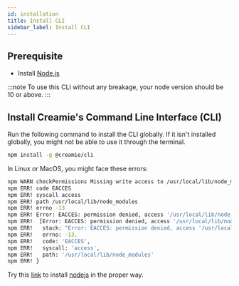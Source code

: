 ```yaml
---
id: installation
title: Install CLI
sidebar_label: Install CLI
---
```


## Prerequisite

- Install [Node.js](https://nodejs.org/en/)

:::note
To use this CLI without any breakage, your node version should be 10 or above.
:::

## Install Creamie's Command Line Interface (CLI)

Run the following command to install the CLI globally. If it isn't installed globally, you might not be able to use it through the terminal.

```sh
npm install -g @creamie/cli
```

In Linux or MacOS, you might face these errors:

```sh
npm WARN checkPermissions Missing write access to /usr/local/lib/node_modules
npm ERR! code EACCES
npm ERR! syscall access
npm ERR! path /usr/local/lib/node_modules
npm ERR! errno -13
npm ERR! Error: EACCES: permission denied, access '/usr/local/lib/node_modules'
npm ERR!  [Error: EACCES: permission denied, access '/usr/local/lib/node_modules'] {
npm ERR!   stack: "Error: EACCES: permission denied, access '/usr/local/lib/node_modules'",
npm ERR!   errno: -13,
npm ERR!   code: 'EACCES',
npm ERR!   syscall: 'access',
npm ERR!   path: '/usr/local/lib/node_modules'
npm ERR! }
```

Try this [link](https://gist.github.com/isaacs/579814) to install [nodejs](https://nodejs.org/en/) in the proper way.
